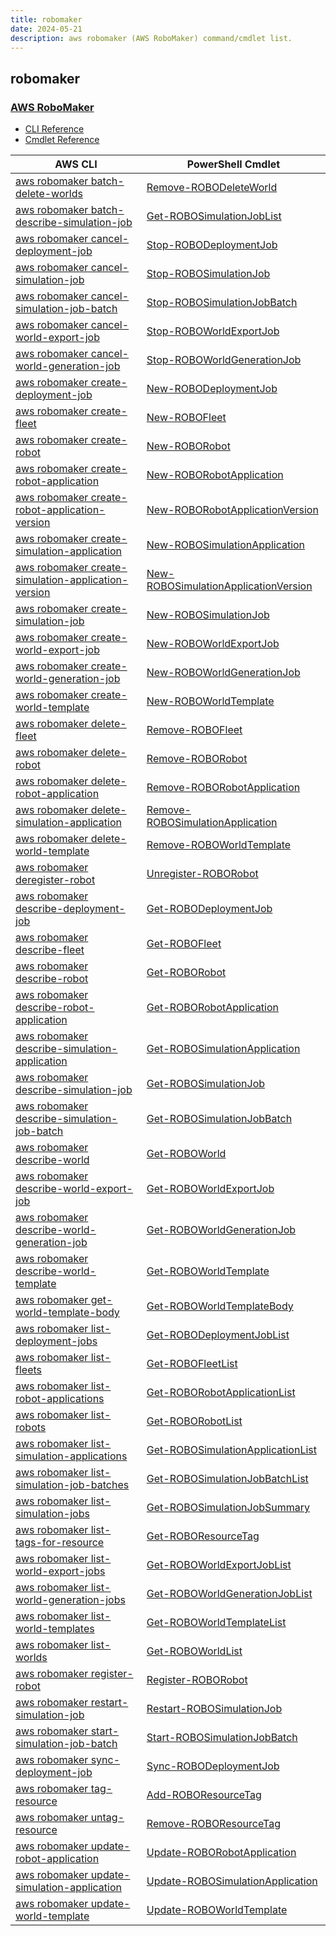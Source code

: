 ```yaml
---
title: robomaker
date: 2024-05-21
description: aws robomaker (AWS RoboMaker) command/cmdlet list.
---
```


## robomaker

### [AWS RoboMaker](https://aws.amazon.com/robomaker/)

* [CLI Reference](https://awscli.amazonaws.com/v2/documentation/api/latest/reference/robomaker/index.html)
* [Cmdlet Reference](https://docs.aws.amazon.com/powershell/latest/reference/items/AWS_RoboMaker_cmdlets.html)

|AWS CLI|PowerShell Cmdlet|
|----|----|
|[aws robomaker batch-delete-worlds](https://awscli.amazonaws.com/v2/documentation/api/latest/reference/robomaker/batch-delete-worlds.html)|[Remove-ROBODeleteWorld](https://docs.aws.amazon.com/powershell/latest/reference/items/Remove-ROBODeleteWorld.html)|
|[aws robomaker batch-describe-simulation-job](https://awscli.amazonaws.com/v2/documentation/api/latest/reference/robomaker/batch-describe-simulation-job.html)|[Get-ROBOSimulationJobList](https://docs.aws.amazon.com/powershell/latest/reference/items/Get-ROBOSimulationJobList.html)|
|[aws robomaker cancel-deployment-job](https://awscli.amazonaws.com/v2/documentation/api/latest/reference/robomaker/cancel-deployment-job.html)|[Stop-ROBODeploymentJob](https://docs.aws.amazon.com/powershell/latest/reference/items/Stop-ROBODeploymentJob.html)|
|[aws robomaker cancel-simulation-job](https://awscli.amazonaws.com/v2/documentation/api/latest/reference/robomaker/cancel-simulation-job.html)|[Stop-ROBOSimulationJob](https://docs.aws.amazon.com/powershell/latest/reference/items/Stop-ROBOSimulationJob.html)|
|[aws robomaker cancel-simulation-job-batch](https://awscli.amazonaws.com/v2/documentation/api/latest/reference/robomaker/cancel-simulation-job-batch.html)|[Stop-ROBOSimulationJobBatch](https://docs.aws.amazon.com/powershell/latest/reference/items/Stop-ROBOSimulationJobBatch.html)|
|[aws robomaker cancel-world-export-job](https://awscli.amazonaws.com/v2/documentation/api/latest/reference/robomaker/cancel-world-export-job.html)|[Stop-ROBOWorldExportJob](https://docs.aws.amazon.com/powershell/latest/reference/items/Stop-ROBOWorldExportJob.html)|
|[aws robomaker cancel-world-generation-job](https://awscli.amazonaws.com/v2/documentation/api/latest/reference/robomaker/cancel-world-generation-job.html)|[Stop-ROBOWorldGenerationJob](https://docs.aws.amazon.com/powershell/latest/reference/items/Stop-ROBOWorldGenerationJob.html)|
|[aws robomaker create-deployment-job](https://awscli.amazonaws.com/v2/documentation/api/latest/reference/robomaker/create-deployment-job.html)|[New-ROBODeploymentJob](https://docs.aws.amazon.com/powershell/latest/reference/items/New-ROBODeploymentJob.html)|
|[aws robomaker create-fleet](https://awscli.amazonaws.com/v2/documentation/api/latest/reference/robomaker/create-fleet.html)|[New-ROBOFleet](https://docs.aws.amazon.com/powershell/latest/reference/items/New-ROBOFleet.html)|
|[aws robomaker create-robot](https://awscli.amazonaws.com/v2/documentation/api/latest/reference/robomaker/create-robot.html)|[New-ROBORobot](https://docs.aws.amazon.com/powershell/latest/reference/items/New-ROBORobot.html)|
|[aws robomaker create-robot-application](https://awscli.amazonaws.com/v2/documentation/api/latest/reference/robomaker/create-robot-application.html)|[New-ROBORobotApplication](https://docs.aws.amazon.com/powershell/latest/reference/items/New-ROBORobotApplication.html)|
|[aws robomaker create-robot-application-version](https://awscli.amazonaws.com/v2/documentation/api/latest/reference/robomaker/create-robot-application-version.html)|[New-ROBORobotApplicationVersion](https://docs.aws.amazon.com/powershell/latest/reference/items/New-ROBORobotApplicationVersion.html)|
|[aws robomaker create-simulation-application](https://awscli.amazonaws.com/v2/documentation/api/latest/reference/robomaker/create-simulation-application.html)|[New-ROBOSimulationApplication](https://docs.aws.amazon.com/powershell/latest/reference/items/New-ROBOSimulationApplication.html)|
|[aws robomaker create-simulation-application-version](https://awscli.amazonaws.com/v2/documentation/api/latest/reference/robomaker/create-simulation-application-version.html)|[New-ROBOSimulationApplicationVersion](https://docs.aws.amazon.com/powershell/latest/reference/items/New-ROBOSimulationApplicationVersion.html)|
|[aws robomaker create-simulation-job](https://awscli.amazonaws.com/v2/documentation/api/latest/reference/robomaker/create-simulation-job.html)|[New-ROBOSimulationJob](https://docs.aws.amazon.com/powershell/latest/reference/items/New-ROBOSimulationJob.html)|
|[aws robomaker create-world-export-job](https://awscli.amazonaws.com/v2/documentation/api/latest/reference/robomaker/create-world-export-job.html)|[New-ROBOWorldExportJob](https://docs.aws.amazon.com/powershell/latest/reference/items/New-ROBOWorldExportJob.html)|
|[aws robomaker create-world-generation-job](https://awscli.amazonaws.com/v2/documentation/api/latest/reference/robomaker/create-world-generation-job.html)|[New-ROBOWorldGenerationJob](https://docs.aws.amazon.com/powershell/latest/reference/items/New-ROBOWorldGenerationJob.html)|
|[aws robomaker create-world-template](https://awscli.amazonaws.com/v2/documentation/api/latest/reference/robomaker/create-world-template.html)|[New-ROBOWorldTemplate](https://docs.aws.amazon.com/powershell/latest/reference/items/New-ROBOWorldTemplate.html)|
|[aws robomaker delete-fleet](https://awscli.amazonaws.com/v2/documentation/api/latest/reference/robomaker/delete-fleet.html)|[Remove-ROBOFleet](https://docs.aws.amazon.com/powershell/latest/reference/items/Remove-ROBOFleet.html)|
|[aws robomaker delete-robot](https://awscli.amazonaws.com/v2/documentation/api/latest/reference/robomaker/delete-robot.html)|[Remove-ROBORobot](https://docs.aws.amazon.com/powershell/latest/reference/items/Remove-ROBORobot.html)|
|[aws robomaker delete-robot-application](https://awscli.amazonaws.com/v2/documentation/api/latest/reference/robomaker/delete-robot-application.html)|[Remove-ROBORobotApplication](https://docs.aws.amazon.com/powershell/latest/reference/items/Remove-ROBORobotApplication.html)|
|[aws robomaker delete-simulation-application](https://awscli.amazonaws.com/v2/documentation/api/latest/reference/robomaker/delete-simulation-application.html)|[Remove-ROBOSimulationApplication](https://docs.aws.amazon.com/powershell/latest/reference/items/Remove-ROBOSimulationApplication.html)|
|[aws robomaker delete-world-template](https://awscli.amazonaws.com/v2/documentation/api/latest/reference/robomaker/delete-world-template.html)|[Remove-ROBOWorldTemplate](https://docs.aws.amazon.com/powershell/latest/reference/items/Remove-ROBOWorldTemplate.html)|
|[aws robomaker deregister-robot](https://awscli.amazonaws.com/v2/documentation/api/latest/reference/robomaker/deregister-robot.html)|[Unregister-ROBORobot](https://docs.aws.amazon.com/powershell/latest/reference/items/Unregister-ROBORobot.html)|
|[aws robomaker describe-deployment-job](https://awscli.amazonaws.com/v2/documentation/api/latest/reference/robomaker/describe-deployment-job.html)|[Get-ROBODeploymentJob](https://docs.aws.amazon.com/powershell/latest/reference/items/Get-ROBODeploymentJob.html)|
|[aws robomaker describe-fleet](https://awscli.amazonaws.com/v2/documentation/api/latest/reference/robomaker/describe-fleet.html)|[Get-ROBOFleet](https://docs.aws.amazon.com/powershell/latest/reference/items/Get-ROBOFleet.html)|
|[aws robomaker describe-robot](https://awscli.amazonaws.com/v2/documentation/api/latest/reference/robomaker/describe-robot.html)|[Get-ROBORobot](https://docs.aws.amazon.com/powershell/latest/reference/items/Get-ROBORobot.html)|
|[aws robomaker describe-robot-application](https://awscli.amazonaws.com/v2/documentation/api/latest/reference/robomaker/describe-robot-application.html)|[Get-ROBORobotApplication](https://docs.aws.amazon.com/powershell/latest/reference/items/Get-ROBORobotApplication.html)|
|[aws robomaker describe-simulation-application](https://awscli.amazonaws.com/v2/documentation/api/latest/reference/robomaker/describe-simulation-application.html)|[Get-ROBOSimulationApplication](https://docs.aws.amazon.com/powershell/latest/reference/items/Get-ROBOSimulationApplication.html)|
|[aws robomaker describe-simulation-job](https://awscli.amazonaws.com/v2/documentation/api/latest/reference/robomaker/describe-simulation-job.html)|[Get-ROBOSimulationJob](https://docs.aws.amazon.com/powershell/latest/reference/items/Get-ROBOSimulationJob.html)|
|[aws robomaker describe-simulation-job-batch](https://awscli.amazonaws.com/v2/documentation/api/latest/reference/robomaker/describe-simulation-job-batch.html)|[Get-ROBOSimulationJobBatch](https://docs.aws.amazon.com/powershell/latest/reference/items/Get-ROBOSimulationJobBatch.html)|
|[aws robomaker describe-world](https://awscli.amazonaws.com/v2/documentation/api/latest/reference/robomaker/describe-world.html)|[Get-ROBOWorld](https://docs.aws.amazon.com/powershell/latest/reference/items/Get-ROBOWorld.html)|
|[aws robomaker describe-world-export-job](https://awscli.amazonaws.com/v2/documentation/api/latest/reference/robomaker/describe-world-export-job.html)|[Get-ROBOWorldExportJob](https://docs.aws.amazon.com/powershell/latest/reference/items/Get-ROBOWorldExportJob.html)|
|[aws robomaker describe-world-generation-job](https://awscli.amazonaws.com/v2/documentation/api/latest/reference/robomaker/describe-world-generation-job.html)|[Get-ROBOWorldGenerationJob](https://docs.aws.amazon.com/powershell/latest/reference/items/Get-ROBOWorldGenerationJob.html)|
|[aws robomaker describe-world-template](https://awscli.amazonaws.com/v2/documentation/api/latest/reference/robomaker/describe-world-template.html)|[Get-ROBOWorldTemplate](https://docs.aws.amazon.com/powershell/latest/reference/items/Get-ROBOWorldTemplate.html)|
|[aws robomaker get-world-template-body](https://awscli.amazonaws.com/v2/documentation/api/latest/reference/robomaker/get-world-template-body.html)|[Get-ROBOWorldTemplateBody](https://docs.aws.amazon.com/powershell/latest/reference/items/Get-ROBOWorldTemplateBody.html)|
|[aws robomaker list-deployment-jobs](https://awscli.amazonaws.com/v2/documentation/api/latest/reference/robomaker/list-deployment-jobs.html)|[Get-ROBODeploymentJobList](https://docs.aws.amazon.com/powershell/latest/reference/items/Get-ROBODeploymentJobList.html)|
|[aws robomaker list-fleets](https://awscli.amazonaws.com/v2/documentation/api/latest/reference/robomaker/list-fleets.html)|[Get-ROBOFleetList](https://docs.aws.amazon.com/powershell/latest/reference/items/Get-ROBOFleetList.html)|
|[aws robomaker list-robot-applications](https://awscli.amazonaws.com/v2/documentation/api/latest/reference/robomaker/list-robot-applications.html)|[Get-ROBORobotApplicationList](https://docs.aws.amazon.com/powershell/latest/reference/items/Get-ROBORobotApplicationList.html)|
|[aws robomaker list-robots](https://awscli.amazonaws.com/v2/documentation/api/latest/reference/robomaker/list-robots.html)|[Get-ROBORobotList](https://docs.aws.amazon.com/powershell/latest/reference/items/Get-ROBORobotList.html)|
|[aws robomaker list-simulation-applications](https://awscli.amazonaws.com/v2/documentation/api/latest/reference/robomaker/list-simulation-applications.html)|[Get-ROBOSimulationApplicationList](https://docs.aws.amazon.com/powershell/latest/reference/items/Get-ROBOSimulationApplicationList.html)|
|[aws robomaker list-simulation-job-batches](https://awscli.amazonaws.com/v2/documentation/api/latest/reference/robomaker/list-simulation-job-batches.html)|[Get-ROBOSimulationJobBatchList](https://docs.aws.amazon.com/powershell/latest/reference/items/Get-ROBOSimulationJobBatchList.html)|
|[aws robomaker list-simulation-jobs](https://awscli.amazonaws.com/v2/documentation/api/latest/reference/robomaker/list-simulation-jobs.html)|[Get-ROBOSimulationJobSummary](https://docs.aws.amazon.com/powershell/latest/reference/items/Get-ROBOSimulationJobSummary.html)|
|[aws robomaker list-tags-for-resource](https://awscli.amazonaws.com/v2/documentation/api/latest/reference/robomaker/list-tags-for-resource.html)|[Get-ROBOResourceTag](https://docs.aws.amazon.com/powershell/latest/reference/items/Get-ROBOResourceTag.html)|
|[aws robomaker list-world-export-jobs](https://awscli.amazonaws.com/v2/documentation/api/latest/reference/robomaker/list-world-export-jobs.html)|[Get-ROBOWorldExportJobList](https://docs.aws.amazon.com/powershell/latest/reference/items/Get-ROBOWorldExportJobList.html)|
|[aws robomaker list-world-generation-jobs](https://awscli.amazonaws.com/v2/documentation/api/latest/reference/robomaker/list-world-generation-jobs.html)|[Get-ROBOWorldGenerationJobList](https://docs.aws.amazon.com/powershell/latest/reference/items/Get-ROBOWorldGenerationJobList.html)|
|[aws robomaker list-world-templates](https://awscli.amazonaws.com/v2/documentation/api/latest/reference/robomaker/list-world-templates.html)|[Get-ROBOWorldTemplateList](https://docs.aws.amazon.com/powershell/latest/reference/items/Get-ROBOWorldTemplateList.html)|
|[aws robomaker list-worlds](https://awscli.amazonaws.com/v2/documentation/api/latest/reference/robomaker/list-worlds.html)|[Get-ROBOWorldList](https://docs.aws.amazon.com/powershell/latest/reference/items/Get-ROBOWorldList.html)|
|[aws robomaker register-robot](https://awscli.amazonaws.com/v2/documentation/api/latest/reference/robomaker/register-robot.html)|[Register-ROBORobot](https://docs.aws.amazon.com/powershell/latest/reference/items/Register-ROBORobot.html)|
|[aws robomaker restart-simulation-job](https://awscli.amazonaws.com/v2/documentation/api/latest/reference/robomaker/restart-simulation-job.html)|[Restart-ROBOSimulationJob](https://docs.aws.amazon.com/powershell/latest/reference/items/Restart-ROBOSimulationJob.html)|
|[aws robomaker start-simulation-job-batch](https://awscli.amazonaws.com/v2/documentation/api/latest/reference/robomaker/start-simulation-job-batch.html)|[Start-ROBOSimulationJobBatch](https://docs.aws.amazon.com/powershell/latest/reference/items/Start-ROBOSimulationJobBatch.html)|
|[aws robomaker sync-deployment-job](https://awscli.amazonaws.com/v2/documentation/api/latest/reference/robomaker/sync-deployment-job.html)|[Sync-ROBODeploymentJob](https://docs.aws.amazon.com/powershell/latest/reference/items/Sync-ROBODeploymentJob.html)|
|[aws robomaker tag-resource](https://awscli.amazonaws.com/v2/documentation/api/latest/reference/robomaker/tag-resource.html)|[Add-ROBOResourceTag](https://docs.aws.amazon.com/powershell/latest/reference/items/Add-ROBOResourceTag.html)|
|[aws robomaker untag-resource](https://awscli.amazonaws.com/v2/documentation/api/latest/reference/robomaker/untag-resource.html)|[Remove-ROBOResourceTag](https://docs.aws.amazon.com/powershell/latest/reference/items/Remove-ROBOResourceTag.html)|
|[aws robomaker update-robot-application](https://awscli.amazonaws.com/v2/documentation/api/latest/reference/robomaker/update-robot-application.html)|[Update-ROBORobotApplication](https://docs.aws.amazon.com/powershell/latest/reference/items/Update-ROBORobotApplication.html)|
|[aws robomaker update-simulation-application](https://awscli.amazonaws.com/v2/documentation/api/latest/reference/robomaker/update-simulation-application.html)|[Update-ROBOSimulationApplication](https://docs.aws.amazon.com/powershell/latest/reference/items/Update-ROBOSimulationApplication.html)|
|[aws robomaker update-world-template](https://awscli.amazonaws.com/v2/documentation/api/latest/reference/robomaker/update-world-template.html)|[Update-ROBOWorldTemplate](https://docs.aws.amazon.com/powershell/latest/reference/items/Update-ROBOWorldTemplate.html)|

